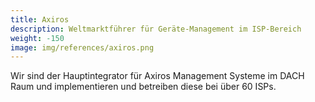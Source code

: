 ```yaml
---
title: Axiros
description: Weltmarktführer für Geräte-Management im ISP-Bereich
weight: -150
image: img/references/axiros.png
---
```

Wir sind der Hauptintegrator für Axiros Management Systeme im DACH Raum und implementieren und betreiben diese bei über 60 ISPs.
